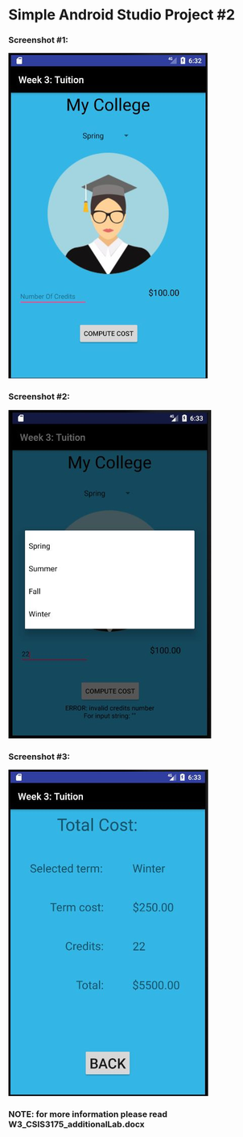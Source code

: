 # Simple Android Studio Project #2

### Screenshot #1:
![GUI](https://github.com/ikostan/Basic_Android_Project/blob/master/screens/Capture_1.JPG?raw=true "GUI screenshot")

### Screenshot #2:
![GUI](https://github.com/ikostan/Basic_Android_Project/blob/master/screens/Capture_2.JPG?raw=true "GUI screenshot")

### Screenshot #3:
![GUI](https://github.com/ikostan/Basic_Android_Project/blob/master/screens/Capture_3.JPG?raw=true "GUI screenshot")

### NOTE: for more information please read W3_CSIS3175_additionalLab.docx
